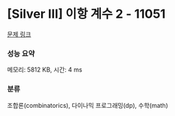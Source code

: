 # [Silver III] 이항 계수 2 - 11051 

[문제 링크](https://www.acmicpc.net/problem/11051) 

### 성능 요약

메모리: 5812 KB, 시간: 4 ms

### 분류

조합론(combinatorics), 다이나믹 프로그래밍(dp), 수학(math)

